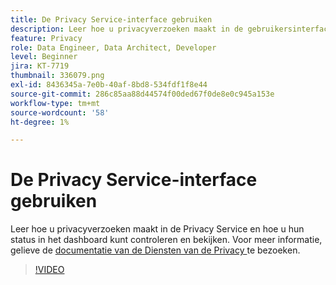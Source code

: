 ```yaml
---
title: De Privacy Service-interface gebruiken
description: Leer hoe u privacyverzoeken maakt in de gebruikersinterface en de status van deze aanvragen in het dashboard controleert of bekijkt.
feature: Privacy
role: Data Engineer, Data Architect, Developer
level: Beginner
jira: KT-7719
thumbnail: 336079.png
exl-id: 8436345a-7e0b-40af-8bd8-534fdf1f8e44
source-git-commit: 286c85aa88d44574f00ded67f0de8e0c945a153e
workflow-type: tm+mt
source-wordcount: '58'
ht-degree: 1%

---
```



# De Privacy Service-interface gebruiken

Leer hoe u privacyverzoeken maakt in de Privacy Service en hoe u hun status in het dashboard kunt controleren en bekijken. Voor meer informatie, gelieve de [ documentatie van de Diensten van de Privacy ](https://experienceleague.adobe.com/docs/experience-platform/privacy/home.html?lang=nl) te bezoeken.

>[!VIDEO](https://video.tv.adobe.com/v/336079?learn=on&enablevpops)
